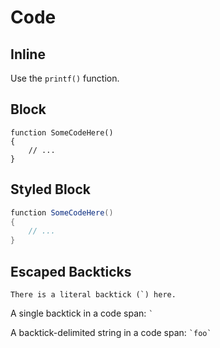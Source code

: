 # Code

## Inline

Use the `printf()` function.

## Block

```
function SomeCodeHere()
{
    // ...
}
```

## Styled Block

```cs
function SomeCodeHere()
{
    // ...
}
```

## Escaped Backticks

``There is a literal backtick (`) here.``

A single backtick in a code span: `` ` ``

A backtick-delimited string in a code span: `` `foo` ``

